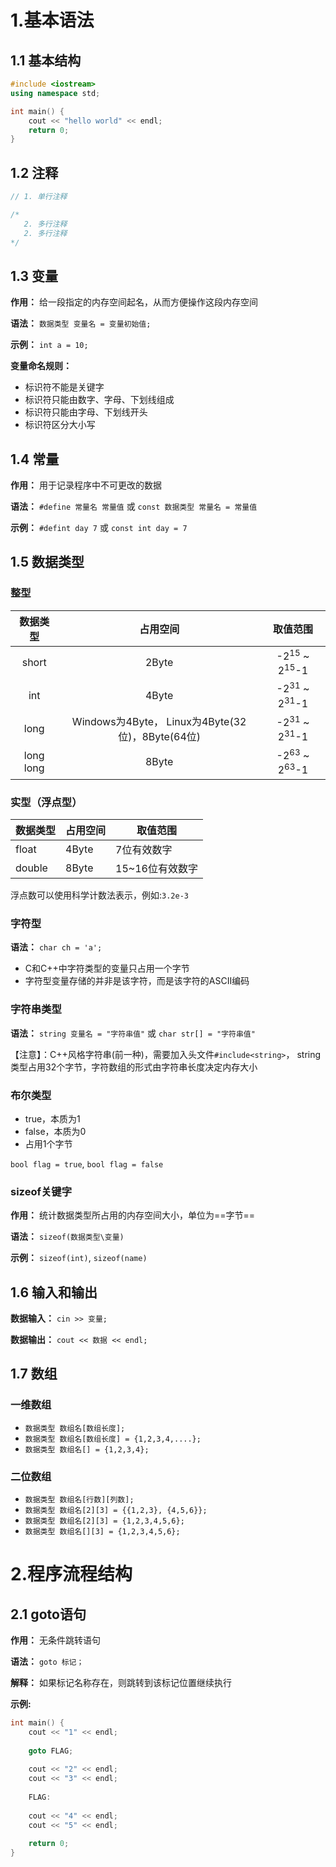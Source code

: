 # 1.基本语法

## 1.1 基本结构

```c++
#include <iostream>
using namespace std;

int main() {
    cout << "hello world" << endl;
    return 0;
}
```



## 1.2 注释

```c++
// 1. 单行注释

/*
   2. 多行注释
   2. 多行注释
*/
```



## 1.3 变量

**作用：** 给一段指定的内存空间起名，从而方便操作这段内存空间

**语法：** `数据类型 变量名 = 变量初始值;`

**示例：** `int a = 10;`



**变量命名规则：**

- 标识符不能是关键字
- 标识符只能由数字、字母、下划线组成
- 标识符只能由字母、下划线开头
- 标识符区分大小写



## 1.4 常量

**作用：** 用于记录程序中不可更改的数据

**语法：** `#define 常量名 常量值` 或 `const 数据类型 常量名 = 常量值`

**示例：** `#defint day 7` 或 `const int day = 7`



## 1.5 数据类型

### 整型

| 数据类型  |                     占用空间                     |              取值范围              |
| :-------: | :----------------------------------------------: | :--------------------------------: |
|   short   |                      2Byte                       | -2<sup>15</sup> ~ 2<sup>15</sup>-1 |
|    int    |                      4Byte                       | -2<sup>31</sup> ~ 2<sup>31</sup>-1 |
|   long    | Windows为4Byte， Linux为4Byte(32位)，8Byte(64位) | -2<sup>31</sup> ~ 2<sup>31</sup>-1 |
| long long |                      8Byte                       | -2<sup>63</sup> ~ 2<sup>63</sup>-1 |



### 实型（浮点型）

| 数据类型 | 占用空间 | 取值范围        |
| -------- | -------- | --------------- |
| float    | 4Byte    | 7位有效数字     |
| double   | 8Byte    | 15~16位有效数字 |

浮点数可以使用科学计数法表示，例如:`3.2e-3`



### 字符型

**语法：** `char ch = 'a';`

- C和C++中字符类型的变量只占用一个字节
- 字符型变量存储的并非是该字符，而是该字符的ASCII编码



### 字符串类型

**语法：** `string 变量名 = "字符串值"` 或 `char str[] = "字符串值"`

【注意】：C++风格字符串(前一种)，需要加入头文件`#include<string>`， string类型占用32个字节，字符数组的形式由字符串长度决定内存大小



### 布尔类型

- true，本质为1
- false，本质为0
- 占用1个字节

`bool flag = true`, `bool flag = false`



### sizeof关键字

**作用：** 统计数据类型所占用的内存空间大小，单位为==字节==

**语法：** `sizeof(数据类型\变量)`

**示例：** `sizeof(int)`, `sizeof(name)`



## 1.6 输入和输出

**数据输入：** `cin >> 变量;`

**数据输出：** `cout << 数据 << endl;`



## 1.7 数组

### 一维数组

- `数据类型 数组名[数组长度];`
- `数据类型 数组名[数组长度] = {1,2,3,4,....};`
- `数据类型 数组名[] = {1,2,3,4};`



### 二位数组

- `数据类型 数组名[行数][列数];`
- `数据类型 数组名[2][3] = {{1,2,3}, {4,5,6}};`
- `数据类型 数组名[2][3] = {1,2,3,4,5,6};`
- `数据类型 数组名[][3] = {1,2,3,4,5,6};`



# 2.程序流程结构

## 2.1 goto语句

**作用：** 无条件跳转语句

**语法：** `goto 标记；`

**解释：** 如果标记名称存在，则跳转到该标记位置继续执行

**示例:**

```C++
int main() {
    cout << "1" << endl;
    
    goto FLAG;
    
    cout << "2" << endl;
    cout << "3" << endl;
    
    FLAG:
    
    cout << "4" << endl;
    cout << "5" << endl;
    
    return 0;
}
```

